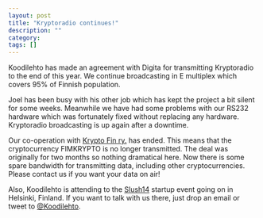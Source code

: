 ```yaml
---
layout: post
title: "Kryptoradio continues!"
description: ""
category: 
tags: []
---
```


Koodilehto has made an agreement with Digita for transmitting
Kryptoradio to the end of this year. We continue broadcasting in E
multiplex which covers 95% of Finnish population.

Joel has been busy with his other job which has kept the project a bit
silent for some weeks. Meanwhile we have had some problems with our
RS232 hardware which was fortunately fixed without replacing any
hardware. Kryptoradio broadcasting is up again after a downtime.

Our co-operation with [Krypto Fin ry.](http://fimk.fi/) has
ended. This means that the cryptocurrency FIMKRYPTO is no longer
transmitted. The deal was originally for two months so nothing
dramatical here. Now there is some spare bandwidth for transmitting
data, including other cryptocurrencies. Please contact us if you want
your data on air!

Also, Koodilehto is attending to the [Slush14](http://www.slush.org/)
startup event going on in Helsinki, Finland. If you want to talk with
us there, just drop an email or tweet to
[@Koodilehto](https://twitter.com/koodilehto).
